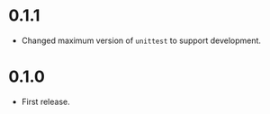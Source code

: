 # 0.1.1

* Changed maximum version of `unittest` to support development.

# 0.1.0

* First release.
